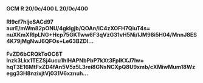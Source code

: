 #### GCM R 20/0c/400 L 20/0c/400
**Rl9cf7hljeSACd97**<br/>**aurE/mWm82pONU/4gkIgjb/QOAn/iC4zXOFH7QiuT4s=**<br/>**nuXKmXRIpLNG+Hcp75GKTww6F3qVzG31vH5Ni/lJM98i5H04/MnnJ8ES4K79jMgNwJ6QFOs+Le63BZDI...**<br/><br/>
**FvZD6bCRQkToOC6T**<br/>**lnzk3Lkx1TEZSj4ucu1hIHAPNbPbP7kXt3FpIKXJ7lw=**<br/>**hqT3E16MtFxZD4fAn5V5z5L3rei8GNsNCXpQ8U9xmb/cXMiwMum18Wzegg33H8nzixjtVj031V6xznuh...**